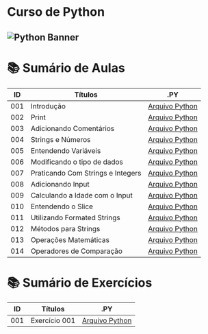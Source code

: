 # Curso de Python

## <img src="https://learn.temporal.io/assets/images/banner_python-0d345d125b6892840c54f7e1460c8a5a.png" alt="Python Banner">

# 📚 Sumário de Aulas

| ID  | Títulos                           | .PY                                  |
| --- | --------------------------------- | ------------------------------------ |
| 001 | Introdução                        | [Arquivo Python](aula.001/README.md) |
| 002 | Print                             | [Arquivo Python](aula.002/main.py)   |
| 003 | Adicionando Comentários           | [Arquivo Python](aula.003/main.py)   |
| 004 | Strings e Números                 | [Arquivo Python](aula.004/main.py)   |
| 005 | Entendendo Variáveis              | [Arquivo Python](aula.005/main.py)   |
| 006 | Modificando o tipo de dados       | [Arquivo Python](aula.006/main.py)   |
| 007 | Praticando Com Strings e Integers | [Arquivo Python](aula.007/main.py)   |
| 008 | Adicionando Input                 | [Arquivo Python](aula.008/main.py)   |
| 009 | Calculando a Idade com o Input    | [Arquivo Python](aula.009/main.py)   |
| 010 | Entendendo o Slice                | [Arquivo Python](aula.010/main.py)   |
| 011 | Utilizando Formated Strings       | [Arquivo Python](aula.011/main.py)   |
| 012 | Métodos para Strings              | [Arquivo Python](aula.012/main.py)   |
| 013 | Operações Matemáticas             | [Arquivo Python](aula.013/main.py)   |
| 014 | Operadores de Comparação          | [Arquivo Python](aula.014/main.py)   |

# 📚 Sumário de Exercícios

| ID  | Títulos       | .PY                |
| --- | ------------- | ------------------ |
| 001 | Exercício 001 | [Arquivo Python]() |
